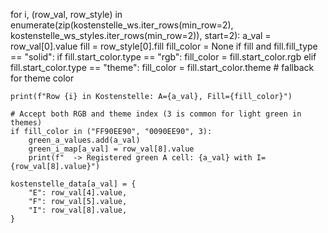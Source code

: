 for i, (row_val, row_style) in enumerate(zip(kostenstelle_ws.iter_rows(min_row=2),
                                              kostenstelle_ws_styles.iter_rows(min_row=2)), start=2):
    a_val = row_val[0].value
    fill = row_style[0].fill
    fill_color = None
    if fill and fill.fill_type == "solid":
        if fill.start_color.type == "rgb":
            fill_color = fill.start_color.rgb
        elif fill.start_color.type == "theme":
            fill_color = fill.start_color.theme  # fallback for theme color

    print(f"Row {i} in Kostenstelle: A={a_val}, Fill={fill_color}")

    # Accept both RGB and theme index (3 is common for light green in themes)
    if fill_color in ("FF90EE90", "0090EE90", 3):
        green_a_values.add(a_val)
        green_i_map[a_val] = row_val[8].value
        print(f"  -> Registered green A cell: {a_val} with I={row_val[8].value}")

    kostenstelle_data[a_val] = {
        "E": row_val[4].value,
        "F": row_val[5].value,
        "I": row_val[8].value,
    }
